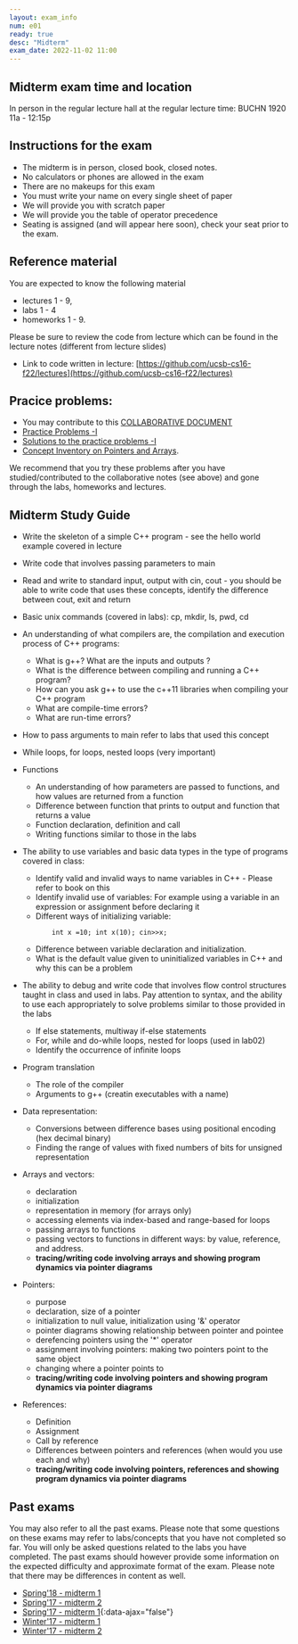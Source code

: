 ```yaml
---
layout: exam_info
num: e01
ready: true
desc: "Midterm"
exam_date: 2022-11-02 11:00
---
```


## Midterm exam time and location
In person in the regular lecture hall at the regular lecture time: BUCHN 1920
11a - 12:15p 


## Instructions for the exam 
* The midterm is in person, closed book, closed notes.
* No calculators or phones are allowed in the exam  
* There are no makeups for this exam
* You must write your name on every single sheet of paper
* We will provide you with scratch paper
* We will provide you the table of operator precedence
* Seating is assigned (and will appear here soon), check your seat prior to the exam.


## Reference material
You are expected to know the following material 
* lectures 1 - 9, 
* labs 1 - 4 
* homeworks 1 - 9. 

Please be sure to review the code from lecture which can be found in the lecture notes (different from lecture slides)

* Link to code written in lecture: [https://github.com/ucsb-cs16-f22/lectures](https://github.com/ucsb-cs16-f22/lectures)


## Pracice problems: 

* You may contribute to this [COLLABORATIVE DOCUMENT](https://docs.google.com/document/d/1FY4WxNp9Vdc9jtEhCSRUVSeLgF4MjjHQaQuaMg7rQP4/edit?usp=sharing) 
* [Practice Problems -I](https://docs.google.com/document/d/1-hpeFpfTvdcvNeTgvdJpWsLrkXrpdrq4-ZA1Dg7fC6w/edit?usp=sharing)
* [Solutions to the practice problems -I](https://docs.google.com/document/d/1ezZK5Xh2zax86bvSy2o9gaNp2bPWDMLDwJX0oP_SGoQ/edit?usp=sharing)
* [Concept Inventory on Pointers and Arrays](https://drive.google.com/drive/folders/0B1z9k2M7uTvJaE9rR0F0OVV5ZWs?resourcekey=0-kxHiaqn6MaotmWZuDyKySw&usp=sharing).

We recommend that you try these problems after you have studied/contributed to the collaborative notes (see above) and gone through the labs, homeworks and lectures.


## Midterm Study Guide

* Write the skeleton of a simple C++ program - see the hello world example covered in lecture
* Write code that involves passing parameters to main
* Read and write to standard input, output with cin, cout - you should be able to write code that uses these concepts, identify the difference between cout, exit and return 
* Basic unix commands (covered in labs): cp, mkdir, ls, pwd, cd
* An understanding of what compilers are, the compilation and execution process of C++ programs: 
    * What is g++? What are the inputs and outputs ?
    * What is the difference between compiling and running a C++ program?
    * How can you ask g++ to use the c++11 libraries when compiling your C++ program
    * What are compile-time errors?
    * What are run-time errors?

* How to pass arguments to main refer to labs that used this concept

* While loops, for loops, nested loops (very important)

* Functions
  * An understanding of how parameters are passed to functions, and how values are returned from a function
  * Difference between function that prints to output and function that returns a value
  * Function declaration, definition and call
  * Writing functions similar to those in the labs

* The ability to use variables and basic data types in the type of programs covered in class:
    * Identify valid and invalid ways to name variables in C++ - Please refer to book on this
    * Identify invalid use of variables: For example using a variable in an expression or assignment before declaring it
    * Different ways of initializing variable: 
        ```
            int x =10; int x(10); cin>>x;
        ```
    * Difference between variable declaration and initialization.
    * What is the default value given to uninitialized variables in C++ and why this can be a problem

* The ability to debug and write code that involves flow control structures taught in class and used in labs. Pay attention to syntax, and the ability to use each appropriately to solve problems similar to those provided in the labs
    * If else statements, multiway if-else statements
    * For, while and do-while loops, nested for loops (used in lab02)
    * Identify the occurrence of infinite loops

* Program translation
    * The role of the compiler
    * Arguments to g++ (creatin executables with a name)


* Data representation:
    * Conversions between difference bases using positional encoding (hex decimal binary)
    * Finding the range of values with fixed numbers of bits for unsigned representation

* Arrays and vectors: 
    * declaration 
    * initialization 
    * representation in memory (for arrays only)
    * accessing elements via index-based and range-based for loops 
    * passing arrays to functions 
    * passing vectors to functions in different ways: by value, reference, and address.
    * **tracing/writing code involving arrays and showing program dynamics via pointer diagrams**

* Pointers:
    * purpose
    * declaration, size of a pointer
    * initialization to null value, initialization using '&' operator
    * pointer diagrams showing relationship between pointer and pointee
    * derefencing pointers using the '*' operator
    * assignment involving pointers: making two pointers point to the same object
    * changing where a pointer points to
    * **tracing/writing code involving pointers and showing program dynamics via pointer diagrams**

* References:
    * Definition
    * Assignment
    * Call by reference
    * Differences between pointers and references (when would you use each and why)
    * **tracing/writing code involving pointers, references and showing program dynamics via pointer diagrams**

## Past exams
You may also refer to all the past exams. Please note that some questions on these exams may refer to labs/concepts that you have not completed so far. You will only be asked questions related to the labs you have completed. The past exams should however provide some information on the expected difficulty and approximate format of the exam. Please note that there may be differences in content as well.

* [Spring'18 - midterm 1](https://docs.google.com/document/d/1hUNlHmDuhFNnOvE1ycDie6HfPjhmM8_PtOZrg_KW3uE/edit?usp=sharing)
* [Spring'17 - midterm 2](https://docs.google.com/document/d/1ntjJnT3H9DAeQbygjyJoC6PLHIM9xyarSTFpOGF9KsU/edit?usp=sharing)
* [Spring'17 - midterm 1](midterm1-sp17.pdf){:data-ajax="false"}
* [Winter'17 - midterm 1](https://drive.google.com/file/d/1A3muIgEsMedpjykaYoe5COvaSAMZGWmf/view?usp=sharing)
* [Winter'17 - midterm 2](https://drive.google.com/file/d/1o91GVejAEVU2haMT7yXbnZnwfQVdDE6i/view?usp=sharing) 


